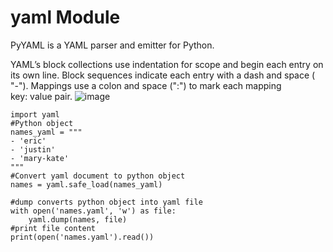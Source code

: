# yaml Module

PyYAML is a YAML parser and emitter for Python.

YAML’s block collections use indentation for scope and begin each entry on its own line. Block sequences indicate each entry with a dash and space ( "-"). Mappings use a colon and space (":") to mark each mapping key: value pair.
![image](https://github.com/Ashvini379/DevOps-Challenge/assets/44570192/24cab27a-a9f3-42b8-a61f-b0d5464e58c1)

```
import yaml
#Python object
names_yaml = """
- 'eric'
- 'justin'
- 'mary-kate'
"""
#Convert yaml document to python object
names = yaml.safe_load(names_yaml)

#dump converts python object into yaml file
with open('names.yaml', 'w') as file:
    yaml.dump(names, file)
#print file content
print(open('names.yaml').read())
```
